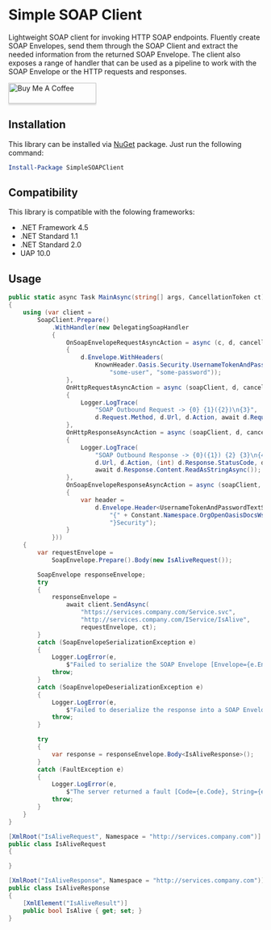 # Simple SOAP Client
Lightweight SOAP client for invoking HTTP SOAP endpoints.
Fluently create SOAP Envelopes, send them through the SOAP Client and extract the needed information from the returned SOAP Envelope.
The client also exposes a range of handler that can be used as a pipeline to work with the SOAP Envelope or the HTTP requests and responses. 

<a href="https://www.buymeacoffee.com/joaoprsimoes" target="_blank"><img src="https://www.buymeacoffee.com/assets/img/custom_images/orange_img.png" alt="Buy Me A Coffee" style="height: 41px !important;width: 174px !important;box-shadow: 0px 3px 2px 0px rgba(190, 190, 190, 0.5) !important;-webkit-box-shadow: 0px 3px 2px 0px rgba(190, 190, 190, 0.5) !important;" ></a>

## Installation 
This library can be installed via [NuGet](https://www.nuget.org/packages/SimpleSOAPClient/) package. Just run the following command:

```powershell
Install-Package SimpleSOAPClient
```

## Compatibility

This library is compatible with the folowing frameworks:

* .NET Framework 4.5
* .NET Standard 1.1
* .NET Standard 2.0
* UAP 10.0

## Usage

```csharp
public static async Task MainAsync(string[] args, CancellationToken ct)
{
    using (var client =
        SoapClient.Prepare()
            .WithHandler(new DelegatingSoapHandler
            {
                OnSoapEnvelopeRequestAsyncAction = async (c, d, cancellationToken) =>
                {
                    d.Envelope.WithHeaders(
                        KnownHeader.Oasis.Security.UsernameTokenAndPasswordText(
                            "some-user", "some-password"));
                },
                OnHttpRequestAsyncAction = async (soapClient, d, cancellationToken) =>
                {
                    Logger.LogTrace(
                        "SOAP Outbound Request -> {0} {1}({2})\n{3}",
                        d.Request.Method, d.Url, d.Action, await d.Request.Content.ReadAsStringAsync());
                },
                OnHttpResponseAsyncAction = async (soapClient, d, cancellationToken) =>
                {
                    Logger.LogTrace(
                        "SOAP Outbound Response -> {0}({1}) {2} {3}\n{4}",
                        d.Url, d.Action, (int) d.Response.StatusCode, d.Response.StatusCode,
                        await d.Response.Content.ReadAsStringAsync());
                },
                OnSoapEnvelopeResponseAsyncAction = async (soapClient, d, cancellationToken) =>
                {
                    var header =
                        d.Envelope.Header<UsernameTokenAndPasswordTextSoapHeader>(
                            "{" + Constant.Namespace.OrgOpenOasisDocsWss200401Oasis200401WssWssecuritySecext10 +
                            "}Security");
                }
            }))
    {
        var requestEnvelope =
            SoapEnvelope.Prepare().Body(new IsAliveRequest());

        SoapEnvelope responseEnvelope;
        try
        {
            responseEnvelope =
                await client.SendAsync(
                    "https://services.company.com/Service.svc",
                    "http://services.company.com/IService/IsAlive",
                    requestEnvelope, ct);
        }
        catch (SoapEnvelopeSerializationException e)
        {
            Logger.LogError(e, 
                $"Failed to serialize the SOAP Envelope [Envelope={e.Envelope}]");
            throw;
        }
        catch (SoapEnvelopeDeserializationException e)
        {
            Logger.LogError(e,
                $"Failed to deserialize the response into a SOAP Envelope [XmlValue={e.XmlValue}]");
            throw;
        }

        try
        {
            var response = responseEnvelope.Body<IsAliveResponse>();
        }
        catch (FaultException e)
        {
            Logger.LogError(e,
                $"The server returned a fault [Code={e.Code}, String={e.String}, Actor={e.Actor}]");
            throw;
        }
    }
}

[XmlRoot("IsAliveRequest", Namespace = "http://services.company.com")]
public class IsAliveRequest
{

}

[XmlRoot("IsAliveResponse", Namespace = "http://services.company.com")]
public class IsAliveResponse
{
	[XmlElement("IsAliveResult")]
	public bool IsAlive { get; set; }
}
```
